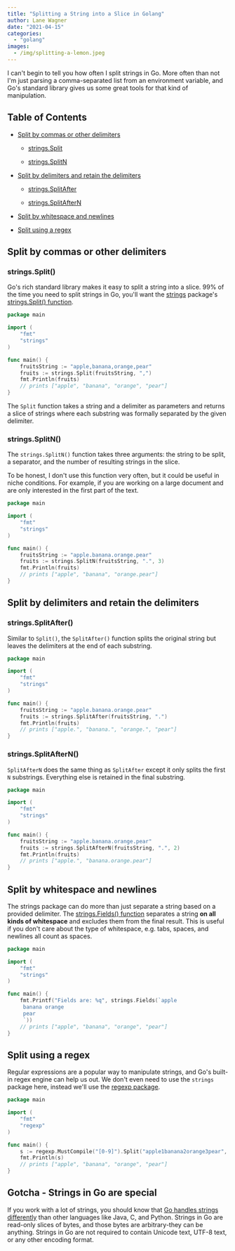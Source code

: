 ```yaml
---
title: "Splitting a String into a Slice in Golang"
author: Lane Wagner
date: "2021-04-15"
categories: 
  - "golang"
images:
  - /img/splitting-a-lemon.jpeg
---
```


I can't begin to tell you how often I split strings in Go. More often than not I'm just parsing a comma-separated list from an environment variable, and Go's standard library gives us some great tools for that kind of manipulation.

## Table of Contents

- [Split by commas or other delimiters](#delimiters)
    
    - [strings.Split](#strings-split)
    
    - [strings.SplitN](#strings-split-n)
- [Split by delimiters and retain the delimiters](#retain-delimiters)
    
    - [strings.SplitAfter](https://qvault.io/wp-admin/post.php?post=220051&action=edit#strings-split-after)
    
    - [strings.SplitAfterN](https://qvault.io/wp-admin/post.php?post=220051&action=edit#strings-split-after-n)
- [Split by whitespace and newlines](#whitespace)
- [Split using a regex](#regex)

## Split by commas or other delimiters

### strings.Split()

Go's rich standard library makes it easy to split a string into a slice. 99% of the time you need to split strings in Go, you'll want the [strings](https://golang.org/pkg/strings) package's [strings.Split() function](https://golang.org/pkg/strings/#Split).

```go
package main

import (
    "fmt"
    "strings"
)

func main() {
    fruitsString := "apple,banana,orange,pear"
    fruits := strings.Split(fruitsString, ",")
    fmt.Println(fruits)
    // prints ["apple", "banana", "orange", "pear"]
}
```

The `Split` function takes a string and a delimiter as parameters and returns a slice of strings where each substring was formally separated by the given delimiter.

### strings.SplitN()

The `strings.SplitN()` function takes three arguments: the string to be split, a separator, and the number of resulting strings in the slice.

To be honest, I don't use this function very often, but it could be useful in niche conditions. For example, if you are working on a large document and are only interested in the first part of the text.

```go
package main

import (
    "fmt"
    "strings"
)

func main() {
    fruitsString := "apple.banana.orange.pear"
    fruits := strings.SplitN(fruitsString, ".", 3)
    fmt.Println(fruits)
    // prints ["apple", "banana", "orange.pear"]
}
```

## Split by delimiters and retain the delimiters

### strings.SplitAfter()

Similar to `Split()`, the `SplitAfter()` function splits the original string but leaves the delimiters at the end of each substring.

```go
package main

import (
    "fmt"
    "strings"
)

func main() {
    fruitsString := "apple.banana.orange.pear"
    fruits := strings.SplitAfter(fruitsString, ".")
    fmt.Println(fruits)
    // prints ["apple.", "banana.", "orange.", "pear"]
}
```

### strings.SplitAfterN()

`SplitAfterN` does the same thing as `SplitAfter` except it only splits the first `N` substrings. Everything else is retained in the final substring.

```go
package main

import (
    "fmt"
    "strings"
)

func main() {
    fruitsString := "apple.banana.orange.pear"
    fruits := strings.SplitAfterN(fruitsString, ".", 2)
    fmt.Println(fruits)
    // prints ["apple.", "banana.orange.pear"]
}
```

## Split by whitespace and newlines

The strings package can do more than just separate a string based on a provided delimiter. The [strings.Fields() function](https://golang.org/pkg/strings/#Fields) separates a string **on all kinds of whitespace** and excludes them from the final result. This is useful if you don't care about the type of whitespace, e.g. tabs, spaces, and newlines all count as spaces.

```go
package main

import (
    "fmt"
    "strings"
)

func main() {
    fmt.Printf("Fields are: %q", strings.Fields(`apple
     banana orange
     pear
     `))
    // prints ["apple", "banana", "orange", "pear"]
}
```

## Split using a regex

Regular expressions are a popular way to manipulate strings, and Go's built-in regex engine can help us out. We don't even need to use the `strings` package here, instead we'll use the [regexp package](https://golang.org/pkg/regexp/).

```go
package main

import (
    "fmt"
    "regexp"
)

func main() {
    s := regexp.MustCompile("[0-9]").Split("apple1banana2orange3pear", -1)
    fmt.Println(s)
    // prints ["apple", "banana", "orange", "pear"]
}
```

## Gotcha - Strings in Go are special

If you work with a lot of strings, you should know that [Go handles strings differently](https://blog.golang.org/strings) than other languages like Java, C, and Python. Strings in Go are read-only slices of bytes, and those bytes are arbitrary-they can be anything. Strings in Go are not required to contain Unicode text, UTF-8 text, or any other encoding format.
